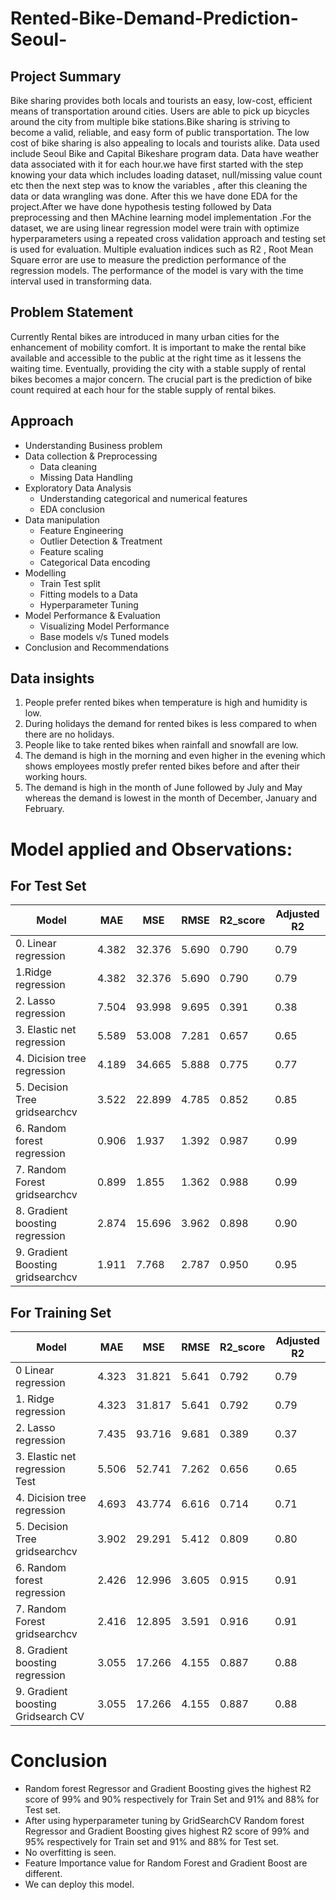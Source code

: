 # Rented-Bike-Demand-Prediction-Seoul-
## Project Summary

Bike sharing provides both locals and tourists an easy, low-cost, efficient means of transportation around cities. Users are able to pick up bicycles around the city from multiple bike stations.Bike sharing is striving to become a valid, reliable, and easy form of public transportation.
The low cost of bike sharing is also appealing to locals and tourists alike. 
Data used include Seoul Bike and Capital Bikeshare program data. Data have weather data associated with it for each hour.we have first started with the step knowing your data which includes loading dataset, null/missing value count etc then the next step was to know the variables , after this cleaning the data or data wrangling was done. After this we have done EDA for the project.After  we have done hypothesis testing followed by Data preprocessing and then MAchine learning model implementation .For the dataset, we are using linear regression model were train with optimize hyperparameters using a repeated cross validation approach and testing set is used for evaluation. Multiple evaluation indices such as R2 , Root Mean Square error are use to measure the prediction performance of the regression models. The performance of the model is vary with the time interval used in transforming data.

## Problem Statement
Currently Rental bikes are introduced in many urban cities for the enhancement of mobility comfort. It is important to make the rental bike available and accessible to the public at the right time as it lessens the waiting time. Eventually, providing the city with a stable supply of rental bikes becomes a major concern. The crucial part is the prediction of bike count required at each hour for the stable supply of rental bikes.

## Approach
- Understanding Business problem
- Data collection & Preprocessing
  - Data cleaning
  - Missing Data Handling
- Exploratory Data Analysis
  - Understanding categorical and numerical features
  - EDA conclusion
- Data manipulation
  - Feature Engineering
  - Outlier Detection & Treatment
  - Feature scaling
  - Categorical Data encoding
- Modelling
  - Train Test split
  - Fitting models to a Data
  - Hyperparameter Tuning
- Model Performance & Evaluation
  - Visualizing Model Performance
  - Base models v/s Tuned models
- Conclusion and Recommendations

## Data insights
1. People prefer rented bikes when temperature is high and humidity is low.
2. During holidays the demand for rented bikes is less compared to when there are no holidays.
3. People like to take rented bikes when rainfall and snowfall are low.
4. The demand is high in the morning and even higher in the evening which shows employees mostly prefer rented bikes before and after their working hours.
5. The demand is high in the month of June followed by July and May whereas the demand is lowest in the month of December, January and February.

# Model applied and Observations:
## For Test Set
|Model|	MAE	|MSE	|RMSE|	R2_score	|Adjusted R2|
|-----|-----|-----|----|------------|-----------|
|0. Linear regression|	4.382|	32.376|	5.690|	0.790	|0.79|
|1.Ridge regression	|4.382 |32.376	|5.690|	0.790|	0.79|
|2. Lasso regression|	7.504	|93.998	|9.695|	0.391|	0.38|
|3.	Elastic net regression|	5.589	|53.008|	7.281|	0.657	|0.65|
|4.	Dicision tree regression|	4.189|	34.665|	5.888|	0.775|	0.77|
|5.	Decision Tree gridsearchcv	|3.522	|22.899|	4.785|	0.852|	0.85|
|6.	Random forest regression	|0.906	|1.937|	1.392	|0.987	|0.99|
|7.	Random Forest gridsearchcv	|0.899	|1.855|	1.362|	0.988|	0.99|
|8.	Gradient boosting regression	|2.874|	15.696|	3.962|	0.898|	0.90|
|9.	Gradient Boosting gridsearchcv	|1.911|	7.768|	2.787|	0.950|	0.95|
## For Training Set
|Model|	MAE	|MSE	|RMSE|	R2_score	|Adjusted R2|
|-----|-----|-----|----|------------|-----------|
| 0	Linear regression	|4.323	|31.821	|5.641	|0.792|	0.79|
|1.	Ridge regression|	4.323|	31.817	|5.641|	0.792|	0.79|
|2.	Lasso regression	|7.435|	93.716|	9.681|	0.389	|0.37|
|3.	Elastic net regression Test	|5.506|	52.741|	7.262|	0.656|	0.65|
|4.	Dicision tree regression|	4.693|	43.774|	6.616|	0.714|	0.71|
| 5.	Decision Tree gridsearchcv|	3.902|	29.291|	5.412|	0.809|	0.80|
|6.	Random forest regression|	2.426	|12.996|	3.605|	0.915|	0.91|
|7.	Random Forest gridsearchcv|	2.416|	12.895|	3.591|	0.916|	0.91|
|8.	Gradient boosting regression|	3.055	|17.266|	4.155|	0.887|	0.88|
|9.	Gradient boosting Gridsearch CV	|3.055|	17.266|	4.155|	0.887|	0.88|

# Conclusion
- Random forest Regressor and Gradient Boosting  gives the highest R2 score of 99% and 90% respectively for Train Set and 91% and 88% for Test set.
-  After using hyperparameter tuning by GridSearchCV Random forest Regressor and Gradient Boosting gives highest R2 score of 99% and 95% respectively for Train set and 91% and 88% for Test set.
-  No overfitting is seen.
-  Feature Importance value for Random Forest and Gradient Boost are different.
- We can deploy this model.
